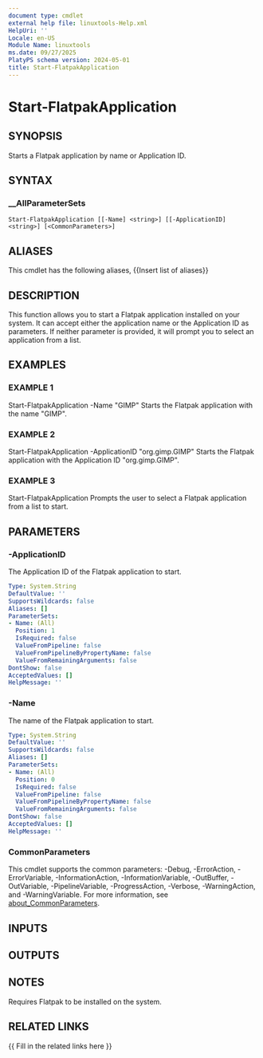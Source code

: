 ```yaml
---
document type: cmdlet
external help file: linuxtools-Help.xml
HelpUri: ''
Locale: en-US
Module Name: linuxtools
ms.date: 09/27/2025
PlatyPS schema version: 2024-05-01
title: Start-FlatpakApplication
---
```


# Start-FlatpakApplication

## SYNOPSIS

Starts a Flatpak application by name or Application ID.

## SYNTAX

### __AllParameterSets

```
Start-FlatpakApplication [[-Name] <string>] [[-ApplicationID] <string>] [<CommonParameters>]
```

## ALIASES

This cmdlet has the following aliases,
  {{Insert list of aliases}}

## DESCRIPTION

This function allows you to start a Flatpak application installed on your system.
It can accept either the application name or the Application ID as parameters.
If neither parameter is provided, it will prompt you to select an application from a list.

## EXAMPLES

### EXAMPLE 1

Start-FlatpakApplication -Name "GIMP"
Starts the Flatpak application with the name "GIMP".

### EXAMPLE 2

Start-FlatpakApplication -ApplicationID "org.gimp.GIMP"
Starts the Flatpak application with the Application ID "org.gimp.GIMP".

### EXAMPLE 3

Start-FlatpakApplication
Prompts the user to select a Flatpak application from a list to start.

## PARAMETERS

### -ApplicationID

The Application ID of the Flatpak application to start.

```yaml
Type: System.String
DefaultValue: ''
SupportsWildcards: false
Aliases: []
ParameterSets:
- Name: (All)
  Position: 1
  IsRequired: false
  ValueFromPipeline: false
  ValueFromPipelineByPropertyName: false
  ValueFromRemainingArguments: false
DontShow: false
AcceptedValues: []
HelpMessage: ''
```

### -Name

The name of the Flatpak application to start.

```yaml
Type: System.String
DefaultValue: ''
SupportsWildcards: false
Aliases: []
ParameterSets:
- Name: (All)
  Position: 0
  IsRequired: false
  ValueFromPipeline: false
  ValueFromPipelineByPropertyName: false
  ValueFromRemainingArguments: false
DontShow: false
AcceptedValues: []
HelpMessage: ''
```

### CommonParameters

This cmdlet supports the common parameters: -Debug, -ErrorAction, -ErrorVariable,
-InformationAction, -InformationVariable, -OutBuffer, -OutVariable, -PipelineVariable,
-ProgressAction, -Verbose, -WarningAction, and -WarningVariable. For more information, see
[about_CommonParameters](https://go.microsoft.com/fwlink/?LinkID=113216).

## INPUTS

## OUTPUTS

## NOTES

Requires Flatpak to be installed on the system.


## RELATED LINKS

{{ Fill in the related links here }}

